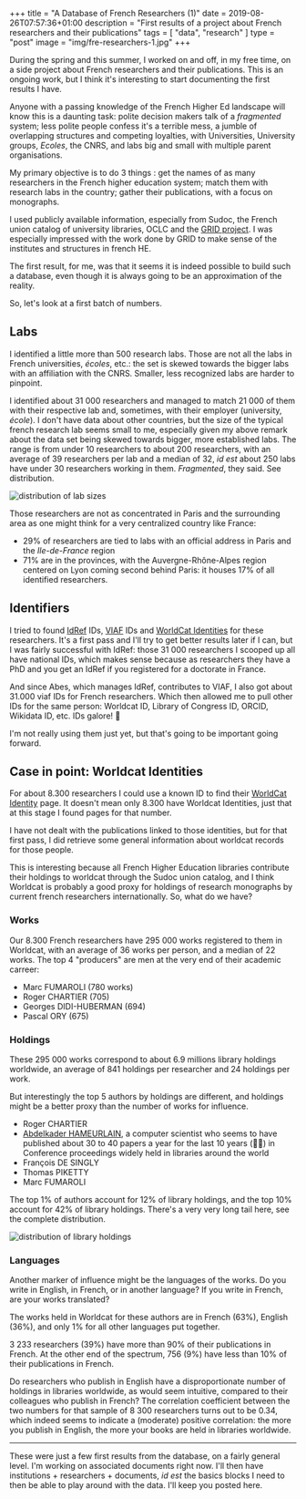 +++
title = "A Database of French Researchers (1)"
date = 2019-08-26T07:57:36+01:00
description = "First results of a project about French researchers and their publications"
tags = [ "data", "research" ]
type = "post"
image = "img/fre-researchers-1.jpg"
+++

During the spring and this summer, I worked on and off, in my free time, on a side project about French researchers and their publications. This is an ongoing work, but I think it's interesting to start documenting the first results I have.

Anyone with a passing knowledge of the French Higher Ed landscape will know this is a daunting task: polite decision makers talk of a _fragmented_ system; less polite people confess it's a terrible mess, a jumble of overlapping structures and competing loyalties, with Universities, University groups, _Ecoles_, the CNRS, and labs big and small with multiple parent organisations.

My primary objective is to do 3 things : get the names of as many researchers in the French higher education system; match them with research labs in the country; gather their publications, with a focus on monographs.

I used publicly available information, especially from Sudoc, the French union catalog of university libraries, OCLC and the [GRID project](https://grid.ac/). I was especially impressed with the work done by GRID to make sense of the institutes and structures in french HE.

The first result, for me, was that it seems it is indeed possible to build such a database, even though it is always going to be an approximation of the reality.

So, let's look at a first batch of numbers.

## Labs

I identified a little more than 500 research labs. Those are not all the labs in French universities, _écoles_, etc.: the set is skewed towards the bigger labs with an affiliation with the CNRS. Smaller, less recognized labs are harder to pinpoint.

I identified about 31 000 researchers and managed to match 21 000 of them with their respective lab and, sometimes, with their employer (university, _école_). I don't have data about other countries, but the size of the typical french research lab seems small to me, especially given my above remark about the data set being skewed towards bigger, more established labs. The range is from under 10 researchers to about 200 researchers, with an average of 39 researchers per lab and a median of 32, _id est_ about 250 labs have under 30 researchers working in them. _Fragmented_, they said. See distribution.

![distribution of lab sizes](/img/fre-researchers-1-graph1.png "distribution of lab sizes")

Those researchers are not as concentrated in Paris and the surrounding area as one might think for a very centralized country like France:

- 29% of researchers are tied to labs with an official address in Paris and the _Ile-de-France_ region
- 71% are in the provinces, with the Auvergne-Rhône-Alpes region centered on Lyon coming second behind Paris: it houses 17% of all identified researchers.

## Identifiers

I tried to found [IdRef](https://www.idref.fr/) IDs, [VIAF](http://viaf.org/) IDs and [WorldCat Identities](https://www.worldcat.org/identities/) for these researchers. It's a first pass and I'll try to get better results later if I can, but I was fairly successful with IdRef: those 31 000 researchers I scooped up all have national IDs, which makes sense because as researchers they have a PhD and you get an IdRef if you registered for a doctorate in France.

And since Abes, which manages IdRef, contributes to VIAF, I also got about 31.000 viaf IDs for French researchers. Which then allowed me to pull other IDs for the same person: Worldcat ID, Library of Congress ID, ORCID, Wikidata ID, etc. IDs galore! 🎉

I'm not really using them just yet, but that's going to be important going forward.

## Case in point: Worldcat Identities

For about 8.300 researchers I could use a known ID to find their [WorldCat Identity](https://www.worldcat.org/identities/) page. It doesn't mean only 8.300 have Worldcat Identities, just that at this stage I found pages for that number.

I have not dealt with the publications linked to those identities, but for that first pass, I did retrieve some general information about worldcat records for those people.

This is interesting because all French Higher Education libraries contribute their holdings to worldcat through the Sudoc union catalog, and I think Worldcat is probably a good proxy for holdings of research monographs by current french researchers internationally. So, what do we have?

### Works

Our 8.300 French researchers have 295 000 works registered to them in Worldcat, with an average of 36 works per person, and a median of 22 works. The top 4 "producers" are men at the very end of their academic carreer:

- Marc FUMAROLI (780 works)
- Roger CHARTIER (705)
- Georges DIDI-HUBERMAN (694)
- Pascal ORY (675)

### Holdings

These 295 000 works correspond to about 6.9 millions library holdings worldwide, an average of 841 holdings per researcher and 24 holdings per work.

But interestingly the top 5 authors by holdings are different, and holdings might be a better proxy than the number of works for influence.

- Roger CHARTIER
- [Abdelkader HAMEURLAIN](https://www.worldcat.org/identities/lccn-n97077051), a computer scientist who seems to have published about 30 to 40 papers a year for the last 10 years (🤦‍♂) in Conference proceedings widely held in libraries around the world
- François DE SINGLY
- Thomas PIKETTY
- Marc FUMAROLI

The top 1% of authors account for 12% of library holdings, and the top 10% account for 42% of library holdings. There's a very very long tail here, see the complete distribution.

![distribution of library holdings](/img/fre-researchers-1-graph2.png "distribution of library holdings")

### Languages

Another marker of influence might be the languages of the works. Do you write in English, in French, or in another language? If you write in French, are your works translated?

The works held in Worldcat for these authors are in French (63%), English (36%), and only 1% for all other languages put together.

3 233 researchers (39%) have more than 90% of their publications in French. At the other end of the spectrum, 756 (9%) have less than 10% of their publications in French.

Do researchers who publish in English have a disproportionate number of holdings in libraries worldwide, as would seem intuitive, compared to their colleagues who publish in French? The correlation coefficient between the two numbers for that sample of 8 300 researchers turns out to be 0.34, which indeed seems to indicate a (moderate) positive correlation: the more you publish in English, the more your books are held in libraries worldwide.

----------

These were just a few first results from the database, on a fairly general level. I'm working on associated documents right now. I'll then have institutions + researchers + documents, _id est_ the basics blocks I need to then be able to play around with the data. I'll keep you posted here.
